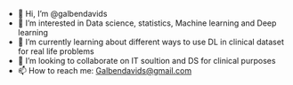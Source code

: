 - 👋 Hi, I’m @galbendavids
- 👀 I’m interested in Data science, statistics, Machine learning and Deep learning
- 🌱 I’m currently learning about different ways to use DL in clinical dataset for real life problems
- 💞️ I’m looking to collaborate on IT soultion and DS for clinical purposes
- 📫 How to reach me: Galbendavids@gmail.com

<!---
galbendavids/galbendavids is a ✨ special ✨ repository because its `README.md` (this file) appears on your GitHub profile.
You can click the Preview link to take a look at your changes.
--->
